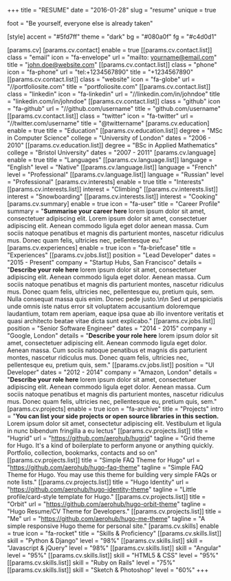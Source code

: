 +++
title = "RESUME"
date = "2016-01-28"
slug = "resume"
unique = true

foot = "Be yourself, everyone else is already taken"

[style]
    accent = "#5fd7ff"
    theme = "dark"
    bg = "#080a0f"
    fg = "#c4d0d1"

[params.cv]
    [params.cv.contact]
        enable = true
        [[params.cv.contact.list]]
            class = "email"
            icon = "fa-envelope"
            url = "mailto: yourname@email.com"
            title = "john.doe@website.com"
        [[params.cv.contact.list]]
            class = "phone"
            icon = "fa-phone"
            url = "tel:+1234567890"
            title = "+1234567890"
        [[params.cv.contact.list]]
            class = "website"
            icon = "fa-globe"
            url = "//portfoliosite.com"
            title = "portfoliosite.com"
        [[params.cv.contact.list]]
            class = "linkedin"
            icon = "fa-linkedin"
            url = "//linkedin.com/in/johndoe"
            title = "linkedin.com/in/johndoe"
        [[params.cv.contact.list]]
            class = "github"
            icon = "fa-github"
            url = "//github.com/username"
            title = "github.com/username"
        [[params.cv.contact.list]]
            class = "twitter"
            icon = "fa-twitter"
            url = "//twitter.com/username"
            title = "@twittername"
    [params.cv.education]
        enable = true
        title = "Education"
        [[params.cv.education.list]]
            degree = "MSc in Computer Science"
            college = "University of London"
            dates = "2006 - 2010"
        [[params.cv.education.list]]
            degree = "BSc in Applied Mathematics"
            college = "Bristol University"
            dates = "2007 - 2011"
    [params.cv.language]
        enable = true
        title = "Languages"
        [[params.cv.language.list]]
            language = "English"
            level = "Native"
        [[params.cv.language.list]]
            language = "French"
            level = "Professional"
        [[params.cv.language.list]]
            language = "Russian"
            level = "Professional"
    [params.cv.interests]
        enable = true
        title = "Interests"
        [[params.cv.interests.list]]
            interest = "Climbing"
        [[params.cv.interests.list]]
            interest = "Snowboarding"
        [[params.cv.interests.list]]
            interest = "Cooking"
    [params.cv.summary]
        enable = true
        icon = "fa-user"
        title = "Career Profile"
        summary = "**Summarise your career here** lorem ipsum dolor sit amet, consectetuer adipiscing elit. Lorem ipsum dolor sit amet, consectetuer adipiscing elit. Aenean commodo ligula eget dolor aenean massa. Cum sociis natoque penatibus et magnis dis parturient montes, nascetur ridiculus mus. Donec quam felis, ultricies nec, pellentesque eu."
    [params.cv.experiences]
        enable = true
        icon = "fa-briefcase"
        title = "Experiences"
        [[params.cv.jobs.list]]
            position = "Lead Developer"
            dates = "2015 - Present"
            company = "Startup Hubs, San Francisco"
            details = "**Describe your role here** lorem ipsum dolor sit amet, consectetuer adipiscing elit. Aenean commodo ligula eget dolor. Aenean massa. Cum sociis natoque penatibus et magnis dis parturient montes, nascetur ridiculus mus. Donec quam felis, ultricies nec, pellentesque eu, pretium quis, sem. Nulla consequat massa quis enim. Donec pede justo.\n\n Sed ut perspiciatis unde omnis iste natus error sit voluptatem accusantium doloremque laudantium, totam rem aperiam, eaque ipsa quae ab illo inventore veritatis et quasi architecto beatae vitae dicta sunt explicabo."
        [[params.cv.jobs.list]]
            position = "Senior Software Engineer"
            dates = "2014 - 2015"
            company = "Google, London"
            details = "**Describe your role here** lorem ipsum dolor sit amet, consectetuer adipiscing elit. Aenean commodo ligula eget dolor. Aenean massa. Cum sociis natoque penatibus et magnis dis parturient montes, nascetur ridiculus mus. Donec quam felis, ultricies nec, pellentesque eu, pretium quis, sem."
        [[params.cv.jobs.list]]
            position = "UI Developer"
            dates = "2012 - 2014"
            company = "Amazon, London"
            details = "**Describe your role here** lorem ipsum dolor sit amet, consectetuer adipiscing elit. Aenean commodo ligula eget dolor. Aenean massa. Cum sociis natoque penatibus et magnis dis parturient montes, nascetur ridiculus mus. Donec quam felis, ultricies nec, pellentesque eu, pretium quis, sem."
    [params.cv.projects]
        enable = true
        icon = "fa-archive"
        title = "Projects"
        intro = "**You can list your side projects or open source libraries in this section.** Lorem ipsum dolor sit amet, consectetur adipiscing elit. Vestibulum et ligula in nunc bibendum fringilla a eu lectus"
        [[params.cv.projects.list]]
            title = "Hugrid"
            url = "https://github.com/aerohub/hugrid"
            tagline = "Grid theme for Hugo. It's a kind of boilerplate to perform anyone or anything quickly. Portfolio, collection, bookmarks, contacts and so on"
        [[params.cv.projects.list]]
            title = "Simple FAQ Theme for Hugo"
            url = "https://github.com/aerohub/hugo-faq-theme"
            tagline = "Simple FAQ Theme for Hugo. You may use this theme for building very simple FAQs or note lists."
        [[params.cv.projects.list]]
            title = "Hugo Identity"
            url = "https://github.com/aerohub/hugo-identity-theme"
            tagline = "Little profile/card-style template for Hugo."
        [[params.cv.projects.list]]
            title = "Orbit"
            url = "https://github.com/aerohub/hugo-orbit-theme"
            tagline = "Hugo Resume/CV Theme for Developers."
        [[params.cv.projects.list]]
            title = "Me"
            url = "https://github.com/aerohub/hugo-me-theme"
            tagline = "A simple responsive Hugo theme for personal site."
    [params.cv.skills]
        enable = true
        icon = "fa-rocket"
        title = "Skills & Proficiency"
        [[params.cv.skills.list]]
            skill = "Python & Django"
            level = "98%"
        [[params.cv.skills.list]]
            skill = "Javascript & jQuery"
            level = "98%"
        [[params.cv.skills.list]]
            skill = "Angular"
            level = "95%"
        [[params.cv.skills.list]]
            skill = "HTML5 & CSS"
            level = "95%"
        [[params.cv.skills.list]]
            skill = "Ruby on Rails"
            level = "75%"
        [[params.cv.skills.list]]
            skill = "Sketch & Photoshop"
            level = "60%"
+++

